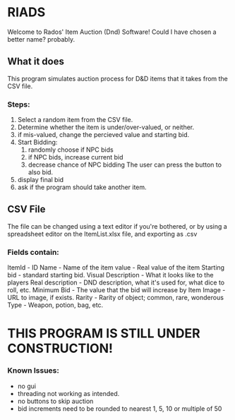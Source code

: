 # RIADS

Welcome to Rados' Item Auction (Dnd) Software!
Could I have chosen a better name? probably.

## What it does
This program simulates auction process for D&D items that it takes from the CSV file.
### Steps:
1. Select a random item from the CSV file.
2. Determine whether the item is under/over-valued, or neither.
3. if mis-valued, change the percieved value and starting bid.
4. Start Bidding:
    1. randomly choose if NPC bids
    2. if NPC bids, increase current bid
    3. decrease chance of NPC bidding
    The user can press the button to also bid.
5. display final bid
6. ask if the program should take another item.

## CSV File
The file can be changed using a text editor if you're bothered, or by using a spreadsheet editor on the ItemList.xlsx file, and exporting as .csv
### Fields contain:
ItemId - ID
Name - Name of the item
value - Real value of the item
Starting bid - standard starting bid.
Visual Description - What it looks like to the players
Real description - DND description, what it's used for, what dice to roll, etc.
Minimum Bid - The value that the bid will increase by
Item Image - URL to image, if exists.
Rarity - Rarity of object; common, rare, wonderous
Type - Weapon, potion, bag, etc.


# THIS PROGRAM IS STILL UNDER CONSTRUCTION!
### Known Issues:
- no gui
- threading not working as intended.
- no buttons to skip auction
- bid increments need to be rounded to nearest 1, 5, 10 or multiple of 50

